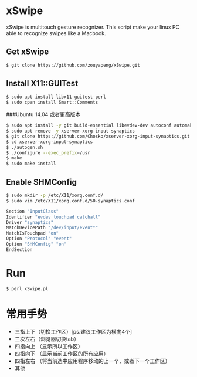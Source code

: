 # xSwipe
xSwipe is multitouch gesture recognizer. This script make your linux PC able to recognize swipes like a Macbook.

## Get xSwipe
```bash
$ git clone https://github.com/zouyapeng/xSwipe.git
```

## Install X11::GUITest
```bash
$ sudo apt install libx11-guitest-perl
$ sudo cpan install Smart::Comments
```
###Ubuntu 14.04 或者更高版本
```bash
$ sudo apt install -y git build-essential libevdev-dev autoconf automake libmtdev-dev xorg-dev xutils-dev libtool
$ sudo apt remove -y xserver-xorg-input-synaptics
$ git clone https://github.com/Chosko/xserver-xorg-input-synaptics.git
$ cd xserver-xorg-input-synaptics
$ ./autogen.sh
$ ./configure --exec_prefix=/usr
$ make
$ sudo make install
```
## Enable SHMConfig
```bash
$ sudo mkdir -p /etc/X11/xorg.conf.d/
$ sudo vim /etc/X11/xorg.conf.d/50-synaptics.conf
```

```bash
Section "InputClass"
Identifier "evdev touchpad catchall"
Driver "synaptics"
MatchDevicePath "/dev/input/event*"
MatchIsTouchpad "on"
Option "Protocol" "event"
Option "SHMConfig" "on"
EndSection
```

# Run
```bash
$ perl xSwipe.pl
```

# 常用手势
  - 三指上下（切换工作区）[ps.建议工作区为横向4个]
  - 三次左右（浏览器切换tab）
  - 四指向上 （显示所以工作区）
  - 四指向下 （显示当前工作区的所有应用）
  - 四指左右 （将当前选中应用程序移动的上一个，或者下一个工作区）
  - 其他